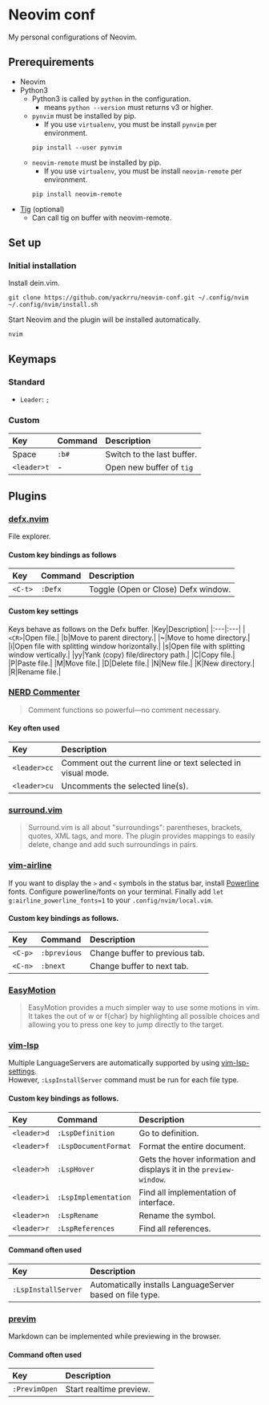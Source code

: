 # Neovim conf
My personal configurations of Neovim.

## Prerequirements
- Neovim
- Python3
  - Python3 is called by `python` in the configuration.
    - means `python --version` must returns v3 or higher.
  - `pynvim` must be installed by pip.
    - If you use `virtualenv`, you must be install `pynvim` per environment.
     ```
     pip install --user pynvim
     ```
  - `neovim-remote` must be installed by pip.
    - If you use `virtualenv`, you must be install `neovim-remote` per environment.
    ```
    pip install neovim-remote
    ```
- [Tig](https://github.com/jonas/tig) (optional)
  - Can call tig on buffer with neovim-remote.

## Set up
### Initial installation
Install dein.vim.
```
git clone https://github.com/yackrru/neovim-conf.git ~/.config/nvim
~/.config/nvim/install.sh
```
Start Neovim and the plugin will be installed automatically.
```
nvim
```

## Keymaps
### Standard
- `Leader`: `;`
### Custom
|Key|Command|Description|
|:---|:---|:---|
|Space|`:b#`|Switch to the last buffer.|
|`<leader>t`|-|Open new buffer of `tig`|

## Plugins

### [defx.nvim](https://github.com/Shougo/defx.nvim)
File explorer.
#### Custom key bindings as follows
|Key|Command|Description|
|:---|:---|:---|
|`<C-t>`|`:Defx`|Toggle (Open or Close) Defx window.|
#### Custom key settings
Keys behave as follows on the Defx buffer.
|Key|Description|
|:---|:---|
|`<CR>`|Open file.|
|b|Move to parent directory.|
|~|Move to home directory.|
|i|Open file with splitting window horizontally.|
|s|Open file with splitting window vertically.|
|yy|Yank (copy) file/directory path.|
|C|Copy file.|
|P|Paste file.|
|M|Move file.|
|D|Delete file.|
|N|New file.|
|K|New directory.|
|R|Rename file.|

### [NERD Commenter](https://github.com/preservim/nerdcommenter)
>Comment functions so powerful—no comment necessary.
#### Key often used
|Key|Description|
|:---|:---|
|`<leader>cc`|Comment out the current line or text selected in visual mode.|
|`<leader>cu`|Uncomments the selected line(s).|

### [surround.vim](https://github.com/tpope/vim-surround)
>Surround.vim is all about "surroundings": parentheses, brackets, quotes, XML tags, and more.
The plugin provides mappings to easily delete, change and add such surroundings in pairs.

### [vim-airline](https://github.com/vim-airline/vim-airline)
If you want to display the `>` and `<` symbols in the status bar, install [Powerline](https://github.com/powerline/fonts#quick-installation) fonts.
Configure powerline/fonts on your terminal.
Finally add `let g:airline_powerline_fonts=1` to your `.config/nvim/local.vim`.
#### Custom key bindings as follows.
|Key|Command|Description|
|:---|:---|:---|
|`<C-p>`|`:bprevious`|Change buffer to previous tab.|
|`<C-n>`|`:bnext`|Change buffer to next tab.|

### [EasyMotion](https://github.com/easymotion/vim-easymotion)
>EasyMotion provides a much simpler way to use some motions in vim. It takes the <number> out of <number>w or <number>f{char} by highlighting all possible choices and allowing you to press one key to jump directly to the target.

### [vim-lsp](https://github.com/prabirshrestha/vim-lsp)
Multiple LanguageServers are automatically supported by using [vim-lsp-settings](https://github.com/mattn/vim-lsp-settings).  
However, `:LspInstallServer` command must be run for each file type.
#### Custom key bindings as follows.
|Key|Command|Description|
|:---|:---|:---|
|`<leader>d`|`:LspDefinition`|Go to definition.|
|`<leader>f`|`:LspDocumentFormat`|Format the entire document.|
|`<leader>h`|`:LspHover`|Gets the hover information and displays it in the `preview-window`.|
|`<leader>i`|`:LspImplementation`|Find all implementation of interface.|
|`<leader>n`|`:LspRename`|Rename the symbol.|
|`<leader>r`|`:LspReferences`|Find all references.|
#### Command often used
|Key|Description|
|:---|:---|
|`:LspInstallServer`|Automatically installs LanguageServer based on file type.|

### [previm](https://github.com/previm/previm)
Markdown can be implemented while previewing in the browser.
#### Command often used
|Key|Description|
|:---|:---|
|`:PrevimOpen`|Start realtime preview.|
